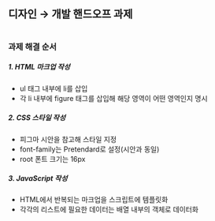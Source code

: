 ## 디자인 → 개발 핸드오프 과제

#

### 과제 해결 순서

##### 1. HTML 마크업 작성

- ul 태그 내부에 li를 삽입
- 각 li 내부에 figure 태그를 삽입해 해당 영역이 어떤 영역인지 명시

##### 2. CSS 스타일 작성

- 피그마 시안을 참고해 스타일 지정
- font-family는 Pretendard로 설정(시안과 동일)
- root 폰트 크기는 16px

##### 3. JavaScript 작성

- HTML에서 반복되는 마크업을 스크립트에 템플릿화
- 각각의 리스트에 필요한 데이터는 배열 내부의 객체로 데이터화
